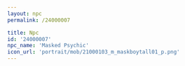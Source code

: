 ```yaml
---
layout: npc
permalink: /24000007

title: Npc
id: '24000007'
npc_name: 'Masked Psychic'
icon_url: 'portrait/mob/21000103_m_maskboytall01_p.png'
---
```

